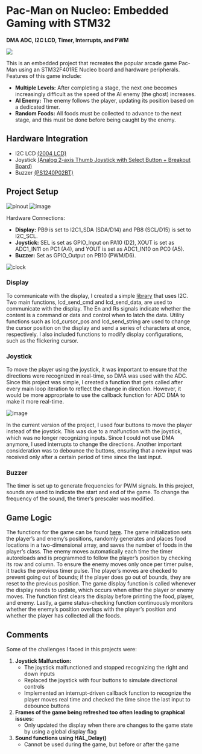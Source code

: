 # Pac-Man on Nucleo: Embedded Gaming with STM32
**DMA ADC, I2C LCD, Timer, Interrupts, and PWM**

![](https://github.com/esther494/PACMAN/blob/main/IMG_3559.gif)

This is an embedded project that recreates the popular arcade game Pac-Man using an STM32F401RE Nucleo board and hardware peripherals. Features of this game include:

- **Multiple Levels:** After completing a stage, the next one becomes increasingly difficult as the speed of the AI enemy (the ghost) increases.
- **AI Enemy:** The enemy follows the player, updating its position based on a dedicated timer.
- **Random Foods:** All foods must be collected to advance to the next stage, and this must be done before being caught by the enemy.

## Hardware Integration
- I2C LCD [(2004 LCD)](https://www.digikey.ca/en/products/detail/sunfounder/CN0296D/18668625?utm_adgroup=&utm_term=&utm_content=&gad_source=1)
- Joystick [(Analog 2-axis Thumb Joystick with Select Button + Breakout Board)](https://www.digikey.ca/en/products/detail/adafruit-industries-llc/512/7056915)
- Buzzer [(PS1240P02BT)](https://www.digikey.ca/en/products/detail/tdk-corporation/PS1240P02BT/935924)

## Project Setup
![pinout](https://github.com/user-attachments/assets/7e0772ab-b280-4208-bb0f-35097a52222a) ![image](https://github.com/user-attachments/assets/d3690178-f210-460b-88df-5f05370047e6)

Hardware Connections:

- **Display:** PB9 is set to I2C1_SDA (SDA/D14) and PB8 (SCL/D15) is set to I2C_SCL.
- **Joystick:** SEL is set as GPIO_Input on PA10 (D2), XOUT is set as ADC1_IN11 on PC1 (A4), and YOUT is set as ADC1_IN10 on PC0 (A5).
- **Buzzer:** Set as GPIO_Output on PB10 (PWM/D6).

![clock](https://github.com/user-attachments/assets/85349fe5-90f4-4aee-86a8-f68934d45834)

### Display
To communicate with the display, I created a simple [library](pacman/Core/Src/i2c-lcd.c) that uses I2C. Two main functions, lcd_send_cmd and lcd_send_data, are used to communicate with the display. The En and Rs signals indicate whether the content is a command or data and control when to latch the data. Utility functions such as lcd_cursor_pos and lcd_send_string are used to change the cursor position on the display and send a series of characters at once, respectively. I also included functions to modify display configurations, such as the flickering cursor.

### Joystick
To move the player using the joystick, it was important to ensure that the directions were recognized in real-time, so DMA was used with the ADC. Since this project was simple, I created a function that gets called after every main loop iteration to reflect the change in direction. However, it would be more appropriate to use the callback function for ADC DMA to make it more real-time.

![image](https://github.com/user-attachments/assets/6d782e9a-82e4-4390-bf4a-52add441d3d3)

In the current version of the project, I used four buttons to move the player instead of the joystick. This was due to a malfunction with the joystick, which was no longer recognizing inputs. Since I could not use DMA anymore, I used interrupts to change the directions. Another important consideration was to debounce the buttons, ensuring that a new input was received only after a certain period of time since the last input.

### Buzzer
The timer is set up to generate frequencies for PWM signals. In this project, sounds are used to indicate the start and end of the game. To change the frequency of the sound, the timer’s prescaler was modified.

## Game Logic
The functions for the game can be found [here](pacman/Core/Src/pacman.c). The game initialization sets the player’s and enemy’s positions, randomly generates and places food locations in a two-dimensional array, and saves the number of foods in the player’s class. The enemy moves automatically each time the timer autoreloads and is programmed to follow the player’s position by checking its row and column. To ensure the enemy moves only once per timer pulse, it tracks the previous timer pulse. The player’s moves are checked to prevent going out of bounds; if the player does go out of bounds, they are reset to the previous position. The game display function is called whenever the display needs to update, which occurs when either the player or enemy moves. The function first clears the display before printing the food, player, and enemy. Lastly, a game status-checking function continuously monitors whether the enemy’s position overlaps with the player’s position and whether the player has collected all the foods.

## Comments
Some of the challenges I faced in this projects were:
1. **Joystick Malfunction:**
   - The joystick malfunctioned and stopped recognizing the right and down inputs
   - Replaced the joystick with four buttons to simulate directional controls
   - Implemented an interrupt-driven callback function to recognize the player moves real time and checked the time since the last input to debounce buttons
2. **Frames of the game being refreshed too often leading to graphical issues:**
   - Only updated the display when there are changes to the game state by using a global display flag
3. **Sound functions using HAL_Delay()**
   - Cannot be used during the game, but before or after the game
